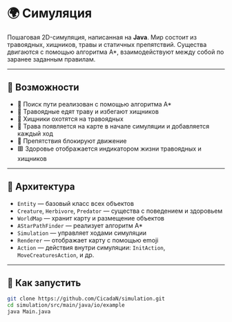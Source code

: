 # 🌍 Симуляция

Пошаговая 2D-симуляция, написанная на **Java**. Мир состоит из травоядных, хищников, травы и статичных препятствий. Существа двигаются с помощью алгоритма A*, взаимодействуют между собой по заранее заданным правилам.

---

## 🚀 Возможности

- 🧠 Поиск пути реализован с помощью алгоритма A*
- 🐑 Травоядные едят траву и избегают хищников
- 🐺 Хищники охотятся на травоядных
- 🌿 Трава появляется на карте в начале симуляции и добавляется каждый ход
- 🗻 Препятствия блокируют движение
- 🟥 Здоровье отображается индикатором жизни травоядных и хищников

---

## 🧩 Архитектура

- `Entity` — базовый класс всех объектов
- `Creature`, `Herbivore`, `Predator` — существа с поведением и здоровьем
- `WorldMap` — хранит карту и размещение объектов
- `AStarPathFinder` — реализует алгоритм A*
- `Simulation` — управляет ходами симуляции
- `Renderer` — отображает карту с помощью emoji
- `Action` — действия внутри симуляции: `InitAction`, `MoveCreaturesAction`, и др.

---

## 🔧 Как запустить

```bash
git clone https://github.com/CicadaN/simulation.git
cd simulation/src/main/java/io/example
java Main.java
